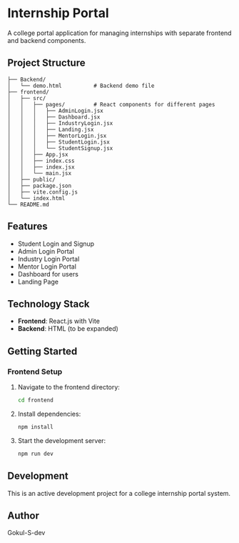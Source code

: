# Internship Portal

A college portal application for managing internships with separate frontend and backend components.

## Project Structure

```
├── Backend/
│   └── demo.html          # Backend demo file
├── frontend/
│   ├── src/
│   │   ├── pages/         # React components for different pages
│   │   │   ├── AdminLogin.jsx
│   │   │   ├── Dashboard.jsx
│   │   │   ├── IndustryLogin.jsx
│   │   │   ├── Landing.jsx
│   │   │   ├── MentorLogin.jsx
│   │   │   ├── StudentLogin.jsx
│   │   │   └── StudentSignup.jsx
│   │   ├── App.jsx
│   │   ├── index.css
│   │   ├── index.jsx
│   │   └── main.jsx
│   ├── public/
│   ├── package.json
│   ├── vite.config.js
│   └── index.html
└── README.md
```

## Features

- Student Login and Signup
- Admin Login Portal
- Industry Login Portal
- Mentor Login Portal
- Dashboard for users
- Landing Page

## Technology Stack

- **Frontend**: React.js with Vite
- **Backend**: HTML (to be expanded)

## Getting Started

### Frontend Setup

1. Navigate to the frontend directory:
   ```bash
   cd frontend
   ```

2. Install dependencies:
   ```bash
   npm install
   ```

3. Start the development server:
   ```bash
   npm run dev
   ```

## Development

This is an active development project for a college internship portal system.

## Author

Gokul-S-dev